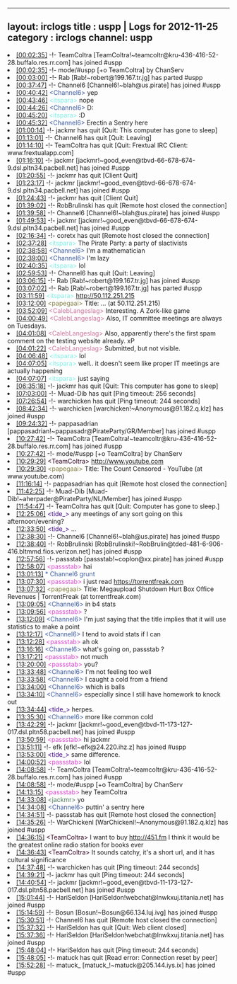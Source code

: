 
---
layout: irclogs
title : uspp | Logs for 2012-11-25
category : irclogs
channel: uspp
---
<li class="logitem"><a href="#00:02:35" name="00:02:35" class="time">[00:02:35]</a> -!- <span class="join">TeamColtra</span> [TeamColtra!~teamcoltr@kru-436-416-52-28.buffalo.res.rr.com] has joined #uspp </li>
<li class="logitem"><a href="#00:02:35" name="00:02:35" class="time">[00:02:35]</a> -!- mode/<span class="mode">#uspp</span> [+o TeamColtra] by ChanServ </li>
<li class="logitem"><a href="#00:03:00" name="00:03:00" class="time">[00:03:00]</a> -!- <span class="part">Rab</span> [Rab!~robert@199.167.tr.jg] has parted #uspp </li>
<li class="logitem"><a href="#00:37:47" name="00:37:47" class="time">[00:37:47]</a> -!- <span class="join">Channel6</span> [Channel6!~blah@us.pirate] has joined #uspp </li>
<li class="logitem"><a href="#00:40:42" name="00:40:42" class="time">[00:40:42]</a> <span class="person" style="color:#3d5ba0">&lt;Channel6&gt;</span> yep </li>
<li class="logitem"><a href="#00:43:46" name="00:43:46" class="time">[00:43:46]</a> <span class="person" style="color:#7deee6">&lt;itspara&gt;</span> nope </li>
<li class="logitem"><a href="#00:44:26" name="00:44:26" class="time">[00:44:26]</a> <span class="person" style="color:#3d5ba0">&lt;Channel6&gt;</span> D: </li>
<li class="logitem"><a href="#00:45:20" name="00:45:20" class="time">[00:45:20]</a> <span class="person" style="color:#7deee6">&lt;itspara&gt;</span> :D </li>
<li class="logitem"><a href="#00:45:32" name="00:45:32" class="time">[00:45:32]</a> <span class="person" style="color:#3d5ba0">&lt;Channel6&gt;</span> Erectin a Sentry here </li>
<li class="logitem"><a href="#01:00:14" name="01:00:14" class="time">[01:00:14]</a> -!- <span class="quit">jackmr</span> has quit [Quit: This computer has gone to sleep] </li>
<li class="logitem"><a href="#01:13:01" name="01:13:01" class="time">[01:13:01]</a> -!- <span class="quit">Channel6</span> has quit [Quit: Leaving] </li>
<li class="logitem"><a href="#01:14:10" name="01:14:10" class="time">[01:14:10]</a> -!- <span class="quit">TeamColtra</span> has quit [Quit: Frextual IRC Client: www.frextualapp.com] </li>
<li class="logitem"><a href="#01:16:10" name="01:16:10" class="time">[01:16:10]</a> -!- <span class="join">jackmr</span> [jackmr!~good_even@tbvd-66-678-674-9.dsl.pltn34.pacbell.net] has joined #uspp </li>
<li class="logitem"><a href="#01:20:55" name="01:20:55" class="time">[01:20:55]</a> -!- <span class="quit">jackmr</span> has quit [Client Quit] </li>
<li class="logitem"><a href="#01:23:17" name="01:23:17" class="time">[01:23:17]</a> -!- <span class="join">jackmr</span> [jackmr!~good_even@tbvd-66-678-674-9.dsl.pltn34.pacbell.net] has joined #uspp </li>
<li class="logitem"><a href="#01:24:43" name="01:24:43" class="time">[01:24:43]</a> -!- <span class="quit">jackmr</span> has quit [Client Quit] </li>
<li class="logitem"><a href="#01:39:02" name="01:39:02" class="time">[01:39:02]</a> -!- <span class="quit">RobBrulinski</span> has quit [Remote host closed the connection] </li>
<li class="logitem"><a href="#01:39:58" name="01:39:58" class="time">[01:39:58]</a> -!- <span class="join">Channel6</span> [Channel6!~blah@us.pirate] has joined #uspp </li>
<li class="logitem"><a href="#01:49:53" name="01:49:53" class="time">[01:49:53]</a> -!- <span class="join">jackmr</span> [jackmr!~good_even@tbvd-66-678-674-9.dsl.pltn34.pacbell.net] has joined #uspp </li>
<li class="logitem"><a href="#02:16:34" name="02:16:34" class="time">[02:16:34]</a> -!- <span class="quit">coretx</span> has quit [Remote host closed the connection] </li>
<li class="logitem"><a href="#02:37:28" name="02:37:28" class="time">[02:37:28]</a> <span class="person" style="color:#7deee6">&lt;itspara&gt;</span> The Pirate Party: a party of slactivists </li>
<li class="logitem"><a href="#02:38:58" name="02:38:58" class="time">[02:38:58]</a> <span class="person" style="color:#3d5ba0">&lt;Channel6&gt;</span> I'm a mathematician </li>
<li class="logitem"><a href="#02:39:00" name="02:39:00" class="time">[02:39:00]</a> <span class="person" style="color:#3d5ba0">&lt;Channel6&gt;</span> I'm lazy </li>
<li class="logitem"><a href="#02:40:35" name="02:40:35" class="time">[02:40:35]</a> <span class="person" style="color:#7deee6">&lt;itspara&gt;</span> lol </li>
<li class="logitem"><a href="#02:59:53" name="02:59:53" class="time">[02:59:53]</a> -!- <span class="quit">Channel6</span> has quit [Quit: Leaving] </li>
<li class="logitem"><a href="#03:06:15" name="03:06:15" class="time">[03:06:15]</a> -!- <span class="join">Rab</span> [Rab!~robert@199.167.tr.jg] has joined #uspp </li>
<li class="logitem"><a href="#03:07:02" name="03:07:02" class="time">[03:07:02]</a> -!- <span class="part">Rab</span> [Rab!~robert@199.167.tr.jg] has parted #uspp </li>
<li class="logitem"><a href="#03:11:59" name="03:11:59" class="time">[03:11:59]</a> <span class="person" style="color:#7deee6">&lt;itspara&gt;</span> <a href="http://50.112.251.215/" target="_blank">http://50.112.251.215</a> </li>
<li class="logitem"><a href="#03:12:00" name="03:12:00" class="time">[03:12:00]</a> <span class="person" style="color:#817e41">&lt;papegaai&gt;</span> Title: ... (at 50.112.251.215) </li>
<li class="logitem"><a href="#03:52:09" name="03:52:09" class="time">[03:52:09]</a> <span class="person" style="color:#cc749c">&lt;CalebLangeslag&gt;</span> Interesting. A Zork-like game </li>
<li class="logitem"><a href="#04:00:49" name="04:00:49" class="time">[04:00:49]</a> <span class="person" style="color:#cc749c">&lt;CalebLangeslag&gt;</span> Also, IT committee meetings are always on Tuesdays. </li>
<li class="logitem"><a href="#04:01:08" name="04:01:08" class="time">[04:01:08]</a> <span class="person" style="color:#cc749c">&lt;CalebLangeslag&gt;</span> Also, apparently there's the first spam comment on the testing website already. xP </li>
<li class="logitem"><a href="#04:01:22" name="04:01:22" class="time">[04:01:22]</a> <span class="person" style="color:#cc749c">&lt;CalebLangeslag&gt;</span> Submitted, but not visible. </li>
<li class="logitem"><a href="#04:06:48" name="04:06:48" class="time">[04:06:48]</a> <span class="person" style="color:#7deee6">&lt;itspara&gt;</span> lol </li>
<li class="logitem"><a href="#04:07:05" name="04:07:05" class="time">[04:07:05]</a> <span class="person" style="color:#7deee6">&lt;itspara&gt;</span> well.. it doesn't seem like proper IT meetings are actually happening </li>
<li class="logitem"><a href="#04:07:07" name="04:07:07" class="time">[04:07:07]</a> <span class="person" style="color:#7deee6">&lt;itspara&gt;</span> just saying </li>
<li class="logitem"><a href="#06:35:18" name="06:35:18" class="time">[06:35:18]</a> -!- <span class="quit">jackmr</span> has quit [Quit: This computer has gone to sleep] </li>
<li class="logitem"><a href="#07:03:00" name="07:03:00" class="time">[07:03:00]</a> -!- <span class="quit">Muad-Dib</span> has quit [Ping timeout: 256 seconds] </li>
<li class="logitem"><a href="#07:26:54" name="07:26:54" class="time">[07:26:54]</a> -!- <span class="quit">warchicken</span> has quit [Ping timeout: 244 seconds] </li>
<li class="logitem"><a href="#08:42:34" name="08:42:34" class="time">[08:42:34]</a> -!- <span class="join">warchicken</span> [warchicken!~Anonymous@91.182.q.klz] has joined #uspp </li>
<li class="logitem"><a href="#09:24:32" name="09:24:32" class="time">[09:24:32]</a> -!- <span class="join">pappasadrian</span> [pappasadrian!~pappasadr@PirateParty/GR/Member] has joined #uspp </li>
<li class="logitem"><a href="#10:27:42" name="10:27:42" class="time">[10:27:42]</a> -!- <span class="join">TeamColtra</span> [TeamColtra!~teamcoltr@kru-436-416-52-28.buffalo.res.rr.com] has joined #uspp </li>
<li class="logitem"><a href="#10:27:42" name="10:27:42" class="time">[10:27:42]</a> -!- mode/<span class="mode">#uspp</span> [+o TeamColtra] by ChanServ </li>
<li class="logitem"><a href="#10:29:29" name="10:29:29" class="time">[10:29:29]</a> <span class="person" style="color:#30001e">&lt;TeamColtra&gt;</span> <a href="http://www.youtube.com/watch?v=B-Wd-Q3F8KM" target="_blank">http://www.youtube.com</a> </li>
<li class="logitem"><a href="#10:29:30" name="10:29:30" class="time">[10:29:30]</a> <span class="person" style="color:#817e41">&lt;papegaai&gt;</span> Title: The Count Censored - YouTube (at www.youtube.com) </li>
<li class="logitem"><a href="#11:16:14" name="11:16:14" class="time">[11:16:14]</a> -!- <span class="quit">pappasadrian</span> has quit [Remote host closed the connection] </li>
<li class="logitem"><a href="#11:42:25" name="11:42:25" class="time">[11:42:25]</a> -!- <span class="join">Muad-Dib</span> [Muad-Dib!~aherpader@PirateParty/NL/Member] has joined #uspp </li>
<li class="logitem"><a href="#11:54:47" name="11:54:47" class="time">[11:54:47]</a> -!- <span class="quit">TeamColtra</span> has quit [Quit: Computer has gone to sleep.] </li>
<li class="logitem"><a href="#12:25:06" name="12:25:06" class="time">[12:25:06]</a> <span class="person" style="color:#42078b">&lt;tide_&gt;</span> any meetings of any sort going on this afternoon/evening? </li>
<li class="logitem"><a href="#12:33:50" name="12:33:50" class="time">[12:33:50]</a> <span class="person" style="color:#42078b">&lt;tide_&gt;</span> ... </li>
<li class="logitem"><a href="#12:38:30" name="12:38:30" class="time">[12:38:30]</a> -!- <span class="join">Channel6</span> [Channel6!~blah@us.pirate] has joined #uspp </li>
<li class="logitem"><a href="#12:38:40" name="12:38:40" class="time">[12:38:40]</a> -!- <span class="join">RobBrulinski</span> [RobBrulinski!~RobBrulin@tded-481-6-906-416.bltmmd.fios.verizon.net] has joined #uspp </li>
<li class="logitem"><a href="#12:57:56" name="12:57:56" class="time">[12:57:56]</a> -!- <span class="join">passstab</span> [passstab!~coplon@xx.pirate] has joined #uspp </li>
<li class="logitem"><a href="#12:58:07" name="12:58:07" class="time">[12:58:07]</a> <span class="person" style="color:#dc45d1">&lt;passstab&gt;</span> hai </li>
<li class="logitem"><a href="#13:01:13" name="13:01:13" class="time">[13:01:13]</a> <span class="person" style="color:#3d5ba0">* Channel6 grunt</span> </li>
<li class="logitem"><a href="#13:07:30" name="13:07:30" class="time">[13:07:30]</a> <span class="person" style="color:#dc45d1">&lt;passstab&gt;</span> i just read <a href="https://torrentfreak.com/megaupload-shutdown-hurt-box-office-revenues-121124" target="_blank">https://torrentfreak.com</a> </li>
<li class="logitem"><a href="#13:07:32" name="13:07:32" class="time">[13:07:32]</a> <span class="person" style="color:#817e41">&lt;papegaai&gt;</span> Title: Megaupload Shutdown Hurt Box Office Revenues | TorrentFreak (at torrentfreak.com) </li>
<li class="logitem"><a href="#13:09:05" name="13:09:05" class="time">[13:09:05]</a> <span class="person" style="color:#3d5ba0">&lt;Channel6&gt;</span> in b4 stats </li>
<li class="logitem"><a href="#13:09:56" name="13:09:56" class="time">[13:09:56]</a> <span class="person" style="color:#dc45d1">&lt;passstab&gt;</span> ? </li>
<li class="logitem"><a href="#13:12:09" name="13:12:09" class="time">[13:12:09]</a> <span class="person" style="color:#3d5ba0">&lt;Channel6&gt;</span> I'm just saying that the title implies that it will use statistics to make a point </li>
<li class="logitem"><a href="#13:12:17" name="13:12:17" class="time">[13:12:17]</a> <span class="person" style="color:#3d5ba0">&lt;Channel6&gt;</span> I tend to avoid stats if I can </li>
<li class="logitem"><a href="#13:12:28" name="13:12:28" class="time">[13:12:28]</a> <span class="person" style="color:#dc45d1">&lt;passstab&gt;</span> ah ok </li>
<li class="logitem"><a href="#13:16:16" name="13:16:16" class="time">[13:16:16]</a> <span class="person" style="color:#3d5ba0">&lt;Channel6&gt;</span> what's going on, passstab ? </li>
<li class="logitem"><a href="#13:17:21" name="13:17:21" class="time">[13:17:21]</a> <span class="person" style="color:#dc45d1">&lt;passstab&gt;</span> not much </li>
<li class="logitem"><a href="#13:20:00" name="13:20:00" class="time">[13:20:00]</a> <span class="person" style="color:#dc45d1">&lt;passstab&gt;</span> you? </li>
<li class="logitem"><a href="#13:33:48" name="13:33:48" class="time">[13:33:48]</a> <span class="person" style="color:#3d5ba0">&lt;Channel6&gt;</span> I'm not feeling too well </li>
<li class="logitem"><a href="#13:33:58" name="13:33:58" class="time">[13:33:58]</a> <span class="person" style="color:#3d5ba0">&lt;Channel6&gt;</span> I caught a cold from a friend </li>
<li class="logitem"><a href="#13:34:00" name="13:34:00" class="time">[13:34:00]</a> <span class="person" style="color:#3d5ba0">&lt;Channel6&gt;</span> which is balls </li>
<li class="logitem"><a href="#13:34:10" name="13:34:10" class="time">[13:34:10]</a> <span class="person" style="color:#3d5ba0">&lt;Channel6&gt;</span> especially since I still have homework to knock out </li>
<li class="logitem"><a href="#13:34:44" name="13:34:44" class="time">[13:34:44]</a> <span class="person" style="color:#42078b">&lt;tide_&gt;</span> herpes. </li>
<li class="logitem"><a href="#13:35:30" name="13:35:30" class="time">[13:35:30]</a> <span class="person" style="color:#3d5ba0">&lt;Channel6&gt;</span> more like common cold </li>
<li class="logitem"><a href="#13:42:29" name="13:42:29" class="time">[13:42:29]</a> -!- <span class="join">jackmr</span> [jackmr!~good_even@tbvd-11-173-127-017.dsl.pltn58.pacbell.net] has joined #uspp </li>
<li class="logitem"><a href="#13:50:59" name="13:50:59" class="time">[13:50:59]</a> <span class="person" style="color:#dc45d1">&lt;passstab&gt;</span> hi jackmr  </li>
<li class="logitem"><a href="#13:51:11" name="13:51:11" class="time">[13:51:11]</a> -!- <span class="join">efk</span> [efk!~efk@24.220.ihz.z] has joined #uspp </li>
<li class="logitem"><a href="#13:53:00" name="13:53:00" class="time">[13:53:00]</a> <span class="person" style="color:#42078b">&lt;tide_&gt;</span> same difference. </li>
<li class="logitem"><a href="#14:00:52" name="14:00:52" class="time">[14:00:52]</a> <span class="person" style="color:#dc45d1">&lt;passstab&gt;</span> lol </li>
<li class="logitem"><a href="#14:08:58" name="14:08:58" class="time">[14:08:58]</a> -!- <span class="join">TeamColtra</span> [TeamColtra!~teamcoltr@kru-436-416-52-28.buffalo.res.rr.com] has joined #uspp </li>
<li class="logitem"><a href="#14:08:58" name="14:08:58" class="time">[14:08:58]</a> -!- mode/<span class="mode">#uspp</span> [+o TeamColtra] by ChanServ </li>
<li class="logitem"><a href="#14:13:15" name="14:13:15" class="time">[14:13:15]</a> <span class="person" style="color:#dc45d1">&lt;passstab&gt;</span> hey TeamColtra  </li>
<li class="logitem"><a href="#14:33:08" name="14:33:08" class="time">[14:33:08]</a> <span class="person" style="color:#487959">&lt;jackmr&gt;</span> yo </li>
<li class="logitem"><a href="#14:34:08" name="14:34:08" class="time">[14:34:08]</a> <span class="person" style="color:#3d5ba0">&lt;Channel6&gt;</span> puttin' a sentry here </li>
<li class="logitem"><a href="#14:34:51" name="14:34:51" class="time">[14:34:51]</a> -!- <span class="quit">passstab</span> has quit [Remote host closed the connection] </li>
<li class="logitem"><a href="#14:35:26" name="14:35:26" class="time">[14:35:26]</a> -!- <span class="join">WarChickenl</span> [WarChickenl!~Anonymous@91.182.q.klz] has joined #uspp </li>
<li class="logitem"><a href="#14:36:15" name="14:36:15" class="time">[14:36:15]</a> <span class="person" style="color:#30001e">&lt;TeamColtra&gt;</span> I want to buy <a href="http://451.fm" target="_blank">http://451.fm</a> I think it would be the greatest online radio station for books ever </li>
<li class="logitem"><a href="#14:36:43" name="14:36:43" class="time">[14:36:43]</a> <span class="person" style="color:#30001e">&lt;TeamColtra&gt;</span> It sounds catchy, it's a short url, and it has cultural significance  </li>
<li class="logitem"><a href="#14:37:48" name="14:37:48" class="time">[14:37:48]</a> -!- <span class="quit">warchicken</span> has quit [Ping timeout: 244 seconds] </li>
<li class="logitem"><a href="#14:39:21" name="14:39:21" class="time">[14:39:21]</a> -!- <span class="quit">jackmr</span> has quit [Ping timeout: 244 seconds] </li>
<li class="logitem"><a href="#14:40:54" name="14:40:54" class="time">[14:40:54]</a> -!- <span class="join">jackmr</span> [jackmr!~good_even@tbvd-11-173-127-017.dsl.pltn58.pacbell.net] has joined #uspp </li>
<li class="logitem"><a href="#15:01:44" name="15:01:44" class="time">[15:01:44]</a> -!- <span class="join">HariSeldon</span> [HariSeldon!webchat@lnwkxuj.titania.net] has joined #uspp </li>
<li class="logitem"><a href="#15:14:59" name="15:14:59" class="time">[15:14:59]</a> -!- <span class="join">Bosun</span> [Bosun!~Bosun@66.134.luj.ivg] has joined #uspp </li>
<li class="logitem"><a href="#15:30:51" name="15:30:51" class="time">[15:30:51]</a> -!- <span class="quit">Channel6</span> has quit [Remote host closed the connection] </li>
<li class="logitem"><a href="#15:37:32" name="15:37:32" class="time">[15:37:32]</a> -!- <span class="quit">HariSeldon</span> has quit [Quit: Web client closed] </li>
<li class="logitem"><a href="#15:37:36" name="15:37:36" class="time">[15:37:36]</a> -!- <span class="join">HariSeldon</span> [HariSeldon!webchat@lnwkxuj.titania.net] has joined #uspp </li>
<li class="logitem"><a href="#15:48:04" name="15:48:04" class="time">[15:48:04]</a> -!- <span class="quit">HariSeldon</span> has quit [Ping timeout: 244 seconds] </li>
<li class="logitem"><a href="#15:48:05" name="15:48:05" class="time">[15:48:05]</a> -!- <span class="quit">matuck</span> has quit [Read error: Connection reset by peer] </li>
<li class="logitem"><a href="#15:52:28" name="15:52:28" class="time">[15:52:28]</a> -!- <span class="join">matuck_</span> [matuck_!~matuck@205.144.iys.ix] has joined #uspp </li>


